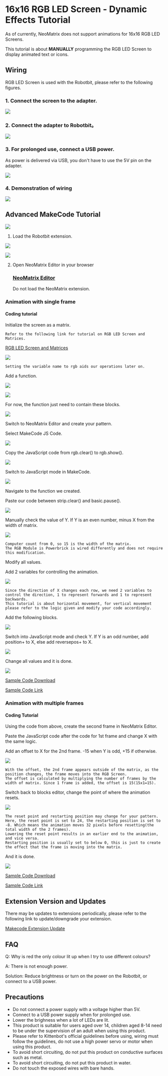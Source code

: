 # 16x16 RGB LED Screen - Dynamic Effects Tutorial 

As of currently, NeoMatrix does not support animations for 16x16 RGB LED Screens.

This tutorial is about **MANUALLY** programming the RGB LED Screen to display animated text or icons.

## Wiring

RGB LED Screen is used with the Robotbit, please refer to the following figures. 

### 1. Connect the screen to the adapter.

![](./LEDMatrixT1/matrixtoadapter.jpg)

### 2. Connect the adapter to Robotbit。

![](./LEDMatrixT3/adaptertorobotbit.png)

### 3. For prolonged use, connect a USB power.

As power is delivered via USB, you don't have to use the 5V pin on the adapter.

![](./LEDMatrix/usb.jpg)

### 4. Demonstration of wiring

![](./LEDMatrix/usbpower.jpg)


## Advanced MakeCode Tutorial

![](./images/mcbanner.png)

1. Load the Robotbit extension.

![](./LEDMatrixT1/2.png) 

![](./LEDMatrixT1/1.png) 

2. Open NeoMatrix Editor in your browser

    ### [NeoMatrix Editor](https://kittenbot.github.io/pxt-neomatrix/index.html)
    


    Do not load the NeoMatrix extension.


### Animation with single frame

#### Coding tutorial

Initialize the screen as a matrix.

    Refer to the following link for tutorial on RGB LED Screen and Matrices.
    
[RGB LED Screen and Matrices](./LEDMatrixT3.md)

![](./LEDMatrixT4/code1.png)

    Setting the variable name to rgb aids our operations later on.

Add a function.

![](./LEDMatrixT4/function1.png)

![](./LEDMatrixT4/function3.png)

For now, the function just need to contain these blocks.

![](./LEDMatrixT4/code2.png)

Switch to NeoMatrix Editor and create your pattern.

Select MakeCode JS Code. 

![](./LEDMatrixT4/editor1.png)

Copy the JavaScript code from rgb.clear() to rgb.show().

![](./LEDMatrixT4/editor2.png)
        
Switch to JavaScript mode in MakeCode.

![](./LEDMatrixT4/editor3.png)

Navigate to the function we created.

Paste our code between strip.clear() and basic.pause().

![](./LEDMatrixT4/js2.png)

Manually check the value of Y. If Y is an even number, minus X from the width of matrix.

![](./LEDMatrixT4/js1.png)

    Computer count from 0, so 15 is the width of the matrix.
    The RGB Module is Powerbrick is wired differently and does not require this modification.

Modify all values.

Add 2 variables for controlling the animation.

![](./LEDMatrixT4/editor4.png)

    Since the direction of X changes each row, we need 2 variables to control the direction, 1 to represent forwards and 1 to represent backwards.
    This tutorial is about horizontal movement, for vertical movement please refer to the logic given and modify your code accordingly.

Add the following blocks.

![](./LEDMatrixT4/code3.png)

Switch into JavaScript mode and check Y. If Y is an odd number, add position+ to X, else add reversepos+ to X.

![](./LEDMatrixT4/js3.png)

Change all values and it is done.

![](./LEDMatrixT4/1frame.gif)

[Sample Code Download](https://bit.ly/LEDMatrixT4_01Hex)

[Sample Code Link](https://makecode.microbit.org/_dtwYPt8zvXEp)

### Animation with multiple frames

#### Coding Tutorial

Using the code from above, create the second frame in NeoMatrix Editor.

Paste the JavaScript code after the code for 1st frame and change X with the same logic.

Add an offset to X for the 2nd frame. -15 when Y is odd, +15 if otherwise.

![](./LEDMatrixT4/js4.png)

    With the offset, the 2nd frame appears outside of the matrix, as the position changes, the frame moves into the RGB Screen.
    The offset is calculated by multiplying the number of frames by the width of matrix. Since 1 frame is added, the offset is 15(15x1=15).

Switch back to blocks editor, change the point of where the animation resets.

![](./LEDMatrixT4/code4.png)


    The reset point and restarting position may change for your pattern.
    Here, the reset point is set to 24, the restarting position is set to -8. Which means the animation moves 32 pixels before resetting(the total width of the 2 frames).
    Lowering the reset point results in an earlier end to the animation, and vice versa.
    Restarting position is usually set to below 0, this is just to create the effect that the frame is moving into the matrix.

And it is done.

![](./LEDMatrixT4/2frame.gif)

[Sample Code Download](https://bit.ly/LEDMatrixT4_02Hex)

[Sample Code Link](https://makecode.microbit.org/_AxqhpeafJ8jv)

## Extension Version and Updates

There may be updates to extensions periodically, please refer to the following link to update/downgrade your extension.

[Makecode Extension Update](../../../Makecode/makecode_extensionUpdate)

## FAQ

Q: Why is red the only colour lit up when I try to use different colours?

A: There is not enough power.

Solution: Reduce brightness or turn on the power on the Robotbit, or connect to a USB power.

## Precautions

- Do not connect a power supply with a voltage higher than 5V.
- Connect to a USB power supply when for prolonged use.
- Lower the brighness when a lot of LEDs are lit.
- This product is suitable for users aged over 14, children aged 8-14 need to be under the supervision of an adult when using this product.
- Please refer to Kittenbot's official guidelines before using, wiring must follow the guidelines, do not use a high power servo or motor when using this product.
- To avoid short circuiting, do not put this product on conductive surfaces such as metal.
- To avoid short circuiting, do not put this product in water.
- Do not touch the exposed wires with bare hands.